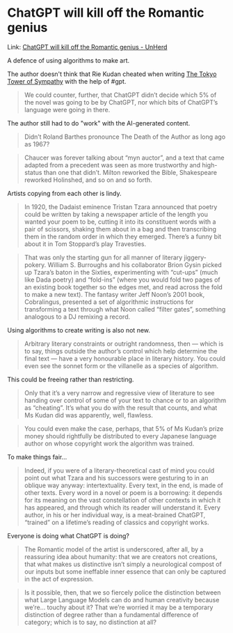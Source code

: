 # ChatGPT will kill off the Romantic genius

Link: [ChatGPT will kill off the Romantic genius - UnHerd](https://unherd.com/2024/01/chatgpt-will-kill-off-the-romantic-genius/?tl_inbound=1&tl_groups)

A defence of using algorithms to make art.

The author doesn't think that Rie Kudan cheated when writing [The Tokyo Tower of Sympathy](the-tokyo-tower-of-sympathy) with the help of #gpt.

>We could counter, further, that ChatGPT didn’t decide which 5% of the novel was going to be by ChatGPT, nor which bits of ChatGPT’s language were going in there.

The author still had to do "work" with the AI-generated content.

>Didn’t Roland Barthes pronounce The Death of the Author as long ago as 1967?

>Chaucer was forever talking about “myn auctor”, and a text that came adapted from a precedent was seen as more trustworthy and high-status than one that didn’t. Milton reworked the Bible, Shakespeare reworked Holinshed, and so on and so forth.

Artists copying from each other is lindy.

>In 1920, the Dadaist eminence Tristan Tzara announced that poetry could be written by taking a newspaper article of the length you wanted your poem to be, cutting it into its constituent words with a pair of scissors, shaking them about in a bag and then transcribing them in the random order in which they emerged. There’s a funny bit about it in Tom Stoppard’s play Travesties.

>That was only the starting gun for all manner of literary jiggery-pokery. William S. Burroughs and his collaborator Brion Gysin picked up Tzara’s baton in the Sixties, experimenting with “cut-ups” (much like Dada poetry) and “fold-ins” (where you would fold two pages of an existing book together so the edges met, and read across the fold to make a new text). The fantasy writer Jeff Noon’s 2001 book, Cobralingus, presented a set of algorithmic instructions for transforming a text through what Noon called “filter gates”, something analogous to a DJ remixing a record.

Using algorithms to create writing is also not new.

>Arbitrary literary constraints or outright randomness, then — which is to say, things outside the author’s control which help determine the final text — have a very honourable place in literary history. You could even see the sonnet form or the villanelle as a species of algorithm.

This could be freeing rather than restricting.

>Only that it’s a very narrow and regressive view of literature to see handing over control of some of your text to chance or to an algorithm as “cheating”. It’s what you do with the result that counts, and what Ms Kudan did was apparently, well, flawless.

>You could even make the case, perhaps, that 5% of Ms Kudan’s prize money should rightfully be distributed to every Japanese language author on whose copyright work the algorithm was trained. 

To make things fair...

>Indeed, if you were of a literary-theoretical cast of mind you could point out what Tzara and his successors were gesturing to in an oblique way anyway: intertextuality. Every text, in the end, is made of other texts. Every word in a novel or poem is a borrowing: it depends for its meaning on the vast constellation of other contexts in which it has appeared, and through which its reader will understand it. Every author, in his or her individual way, is a meat-brained ChatGPT, “trained” on a lifetime’s reading of classics and copyright works.

Everyone is doing what ChatGPT is doing?

>The Romantic model of the artist is underscored, after all, by a reassuring idea about humanity: that we are creators not creations, that what makes us distinctive isn’t simply a neurological compost of our inputs but some ineffable inner essence that can only be captured in the act of expression.

>Is it possible, then, that we so fiercely police the distinction between what Large Language Models can do and human creativity because we’re… touchy about it? That we’re worried it may be a temporary distinction of degree rather than a fundamental difference of category; which is to say, no distinction at all?

